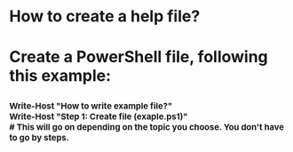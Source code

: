 <body>
    <h1>How to create a help file?<h1>
    <p>Create a PowerShell file, following this example:<p>
    <p style="font-size: 15px"> 
    Write-Host "How to write example file?" <br>
    Write-Host "Step 1: Create file (exaple.ps1)" <br>
    # This will go on depending on the topic you choose. You don't have to go by steps.
    </p>
</body>